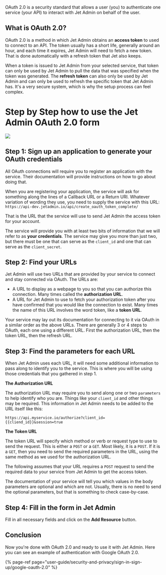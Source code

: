 [comment]: # ($page_title=OAuth 2.0)
[comment]: # ($page_description=How to connect to an API with OAuth 2.0 Authentication)

OAuth 2.0 is a security standard that allows a user \(you\) to authenticate one service \(your API\) to interact with Jet Admin on behalf of the user.

## What is OAuth 2.0?

OAuth 2.0 is a method in which Jet Admin obtains an **access token** to used to connect to an API. The token usually has a short life, generally around an hour, and each time it expires, Jet Admin will need to fetch a new token. That is done automatically with a refresh token that Jet also keeps.

When a token is issued to Jet Admin from your selected service, that token can only be used by Jet Admin to pull the data that was specified when the token was generated. The **refresh token** can also only be used by Jet Admin and can only be used to refresh the specific token that Jet Admin has. It's a very secure system, which is why the setup process can feel complex.

# Step by Step how to use the Jet Admin OAuth 2.0 form

![](https://gblobscdn.gitbook.com/assets%2F-LQ08RFAKZvFADEiXKFy%2F-MjZ3LfsU1ZReomd0nUz%2F-MjZaJRsxEiaJQ_0OhvM%2Ftestgif14.gif?alt=media&token=94cf1e4b-dfc6-449d-90d0-db5c9451cc61)

## Step 1: Sign up an application to generate your OAuth credentials

All OAuth connections will require you to register an application with the service. Their documentation will provide instructions on how to go about doing that.

When you are registering your application, the service will ask for something along the lines of a Callback URL or a Return URI. Whatever variation of wording they use, you need to supply the service with this URL: `https://api-dev.jetadmin.io/api/create_oauth_token_complete/`

That is the URL that the service will use to send Jet Admin the access token for your account.

The service will provide you with at least two bits of information that we will refer to as **your credentials**. The service may give you more than just two, but there must be one that can serve as the `client_id` and one that can serve as the `client_secret`. 

## Step 2: Find your URLs

Jet Admin will use two URLs that are provided by your service to connect and stay connected via OAuth. The URLs are:

* A URL to display as a webpage to you so that you can authorize this connection. Many times called the **authorization URL**.
* A URL for Jet Admin to use to fetch your authorization token after you have confirmed that you would like the connection to exist. Many times the name of this URL involves the word token, like a **token URL**.

Your service may lay out its documentation for connecting to it via OAuth in a similar order as the above URLs. There are generally 3 or 4 steps to OAuth, each one using a different URL. First the authorization URL, then the token URL, then the refresh URL.

## Step 3: Find the parameters for each URL

When Jet Admin uses each URL, it will need some additional information to pass along to identify you to the service. This is where you will be using those credentials that you gathered in step 1.

**The Authorization URL**

The authorization URL may require you to send along one or two `parameters` to help identify who you are. Things like your `client_id` and other things may be required. This information in Jet Admin needs to be added to the URL itself like this:

`https://api.myservice.io/authorize?client_id={{cliend_id}}&session=true`

**The Token URL**

The token URL will specify which method or verb or request type to use to send the request. This is either a `POST` or a `GET`. Most likely, it is a `POST`. If it is a `GET`, then you need to send the required parameters in the URL, using the same method as we used for the authorization URL.

The following assumes that your URL requires a `POST` request to send the required data to your service from Jet Admin to get the access token.

The documentation of your service will tell you which values in the body parameters are optional and which are not. Usually, there is no need to send the optional parameters, but that is something to check case-by-case.

## Step 4: Fill in the form in Jet Admin

Fill in all necessary fields and click on the **Add Resource** button.

## Conclusion

Now you're done with OAuth 2.0 and ready to use it with Jet Admin. Here you can see an example of authentication with Google OAuth 2.0.

{% page-ref page="user-guide/security-and-privacy/sign-in-sign-up/google-oauth-2.0" %}

